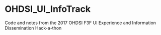 # OHDSI_UI_InfoTrack
Code and notes from the 2017 OHDSI F3F UI Experience and Information Dissemination Hack-a-thon
